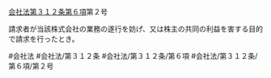 [会社法第３１２条第６項](会社法＿＿＿＿第３１２条第６項)第２号

請求者が当該株式会社の業務の遂行を妨げ、又は株主の共同の利益を害する目的で請求を行ったとき。


#会社法
#会社法/第３１２条
#会社法/第３１２条/第６項
#会社法/第３１２条/第６項/第２号

